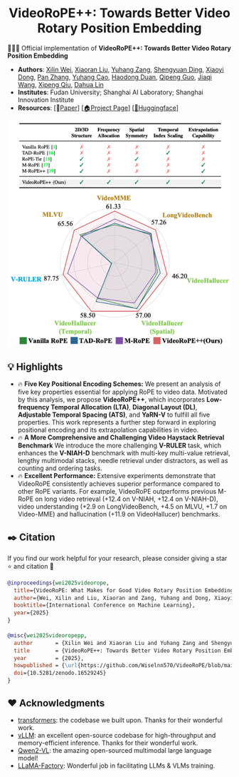 <h1 align="center">
 VideoRoPE++: Towards Better Video Rotary Position Embedding
  <br>
</h1>

🚀🚀🚀 Official implementation of **VideoRoPE++: Towards Better Video Rotary Position Embedding**

- **Authors**: [Xilin Wei](https://github.com/Wiselnn570), [Xiaoran Liu](https://scholar.google.de/citations?user=Qe6F4J4AAAAJ&hl=en), [Yuhang Zang](https://yuhangzang.github.io), [Shengyuan Ding](https://github.com/SYuan03), [Xiaoyi Dong](https://lightdxy.github.io), [Pan Zhang](https://panzhang0212.github.io/), [Yuhang Cao](https://scholar.google.com/citations?user=sJkqsqkAAAAJ&hl=en), [Haodong Duan](https://kennymckormick.github.io/), [Qipeng Guo](https://scholar.google.com/citations?user=k3mPGKgAAAAJ&hl=en), [Jiaqi Wang](https://myownskyw7.github.io/), [Xipeng Qiu](https://xpqiu.github.io/en.html), [Dahua Lin](http://dahua.site/)
- **Institutes**: Fudan University; Shanghai AI Laboratory; Shanghai Innovation Institute
- **Resources**: [📖[Paper](https://github.com/Wiselnn570/VideoRoPE/blob/main/VideoRoPE_plus.pdf)] [[🏠Project Page](https://wiselnn570.github.io/VideoRoPE/)] [[🤗Huggingface](https://huggingface.co/collections/Wiselnn/videorope-what-makes-for-good-video-rotary-position-embeddi-67ca90664c8e169422449c56)]

<p align="center">
  <img src="../assets/images/compare_table_2.png">
</p>

## 💡 Highlights

- 🔥 **Five Key Positional Encoding Schemes:** We present an analysis of five key properties essential for applying RoPE to video data. Motivated by this analysis, we propose **VideoRoPE++**, which incorporates **Low-frequency Temporal Allocation (LTA)**, **Diagonal Layout (DL)**, **Adjustable Temporal Spacing (ATS)**, and **YaRN-V** to fulfill all five properties. This work represents a further step forward in exploring positional encoding and its extrapolation capabilities in video.
- 🔥 **A More Comprehensive and Challenging Video Haystack Retrieval Benchmark** We introduce the more challenging **V-RULER** task, which enhances the **V-NIAH-D** benchmark with multi-key multi-value retrieval, lengthy multimodal stacks, needle retrieval under distractors, as well as counting and ordering tasks.
- 🔥 **Excellent Performance:** Extensive experiments demonstrate that VideoRoPE consistently achieves superior performance compared to other RoPE variants. For example, VideoRoPE outperforms previous M-RoPE on long video retrieval (+12.4 on V-NIAH, +12.4 on V-NIAH-D), video understanding (+2.9 on LongVideoBench, +4.5 on MLVU, +1.7 on Video-MME) and hallucination (+11.9 on VideoHallucer) benchmarks.

## ✒️ Citation

If you find our work helpful for your research, please consider giving a star ⭐ and citation 📝

```bibtex
@inproceedings{wei2025videorope,
  title={VideoRoPE: What Makes for Good Video Rotary Position Embedding?},
  author={Wei, Xilin and Liu, Xiaoran and Zang, Yuhang and Dong, Xiaoyi and Zhang, Pan and Cao, Yuhang and Tong, Jian and Duan, Haodong and Guo, Qipeng and Wang, Jiaqi and others},
  booktitle={International Conference on Machine Learning},
  year={2025}
}

@misc{wei2025videoropepp,
  author       = {Xilin Wei and Xiaoran Liu and Yuhang Zang and Shengyuan Ding and Xiaoyi Dong and Yuhang Cao and Haodong Duan and Qipeng Guo and Jiaqi Wang and Xipeng Qiu and Dahua Lin},
  title        = {VideoRoPE++: Towards Better Video Rotary Position Embedding},
  year         = {2025},
  howpublished = {\url{https://github.com/Wiselnn570/VideoRoPE/blob/main/videorope_plus/VideoRoPE_plus.pdf}},
  doi={10.5281/zenodo.16529245}
}
```

## ❤️ Acknowledgments

- [transformers](https://github.com/huggingface/transformers): the codebase we built upon. Thanks for their wonderful work.
- [vLLM](https://github.com/PKU-YuanGroup/Open-Sora-Plan): an excellent open-source codebase for high-throughput and memory-efficient inference. Thanks for their wonderful work.
- [Qwen2-VL](https://github.com/QwenLM/Qwen2.5-VL): the amazing open-sourced multimodal large language model!
- [LLaMA-Factory](https://github.com/hiyouga/LLaMA-Factory): Wonderful job in facilitating LLMs & VLMs training.
